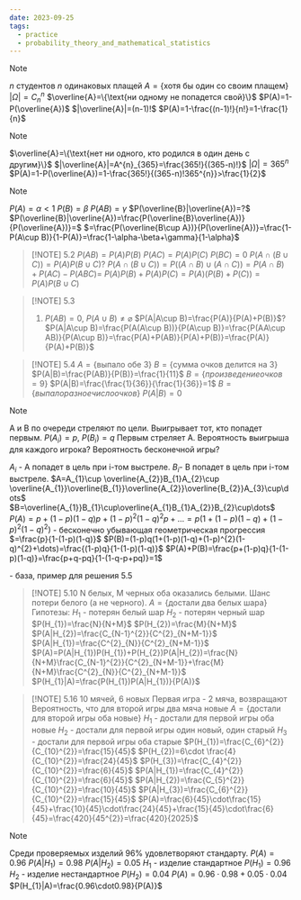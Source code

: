 ```yaml
---
date: 2023-09-25
tags:
  - practice
  - probability_theory_and_mathematical_statistics
---
```


> [!NOTE] 
> $n$ студентов
> $n$ одинаковых плащей
> $A=\{\text{хотя бы один со своим плащем}\}$
> $|\Omega|=C^{n}_{n}$
> $\overline{A}=\{\text{ни одному не попадется свой}\}$
> $P(A)=1-P(\overline{A})$
> $|\overline{A}|=(n-1)!$
> $P(A)=1-\frac{(n-1)!}{n!}=1-\frac{1}{n}$

> [!NOTE]
> $\overline{A}=\{\text{нет ни одного, кто родился в один день с другим}\}$
> $|\overline{A}|=A^{n}_{365}=\frac{365!}{(365-n)!}$
> $|\Omega|=365^{n}$
> $P(A)=1-P(\overline{A})=1-\frac{365!}{(365-n)!365^{n}}>\frac{1}{2}$

> [!NOTE] 
> $P(A)=\alpha<1$
> $P(B)=\beta$
> $P(AB)=\gamma$
> $P(\overline{B}|\overline{A})=?$
> $P(\overline{B}|\overline{A})=\frac{P(\overline{B}\overline{A})}{P(\overline{A})}=$
> $=\frac{P(\overline{B\cup A})}{P(\overline{A})}=\frac{1-P(A\cup B)}{1-P(A)}=\frac{1-\alpha-\beta+\gamma}{1-\alpha}$

> [!NOTE] 5.2
> $P(AB)=P(A)P(B)$
> $P(AC)=P(A)P(C)$
> $P(BC)=0$
> $P(A\cap(B\cup C))=P(A)P(B\cup C)$?
> $P(A\cap(B\cup C))=P((A\cap B)\cup(A\cap C))=P(A\cap B)+P(AC)-P(ABC)=$
> $P(A)P(B)+P(A)P(C)=P(A)(P(B)+P(C))=P(A)P(B\cup C)$

> [!NOTE] 5.3
> 1. $P(AB)=0$, $P(A\cup B)\neq \varnothing$
>    $P(A|A\cup B)=\frac{P(A)}{P(A)+P(B)}$?
>    $P(A|A\cup B)=\frac{P(A(A\cup B))}{P(A\cup B)}=\frac{P(AA\cup AB)}{P(A\cup B)}=\frac{P(A)+P(AB)}{P(A)+P(B)}=\frac{P(A)}{P(A)+P(B)}$

> [!NOTE] 5.4
> $A=\{\text{выпало обе 3}\}$
> $B=\{\text{сумма очков делится на 3}\}$
> $P(A|B)=\frac{P(AB)}{P(B)}=\frac{1}{11}$
> $B=\{произведение очков = 9\}$
> $P(A|B)=\frac{\frac{1}{36}}{\frac{1}{36}}=1$
> $B=\{выпало разное число очков\}$
> $P(A|B)=0$

> [!NOTE] 
> A и B по очереди стреляют по цели. Выигрывает тот, кто попадет первым.
> $P(A_{i})=p$, $P(B_{i})=q$
> Первым стреляет A.
> Вероятность выигрыша для каждого игрока?
> Вероятность бесконечной игры?
> 
> $A_{i}$ - A попадет в цель при i-том выстреле.
> $B_{i}$- B попадет в цель при i-том выстреле.
> $A=A_{1}\cup \overline{A_{2}}B_{1}A_{2}\cup \overline{A_{1}}\overline{B_{1}}\overline{A_{2}}\overline{B_{2}}A_{3}\cup\dots$
> $B=\overline{A_{1}}B_{1}\cup\overline{A_{1}B_{1}A_{2}}B_{2}\cup\dots$
> $P(A)=p+(1-p)(1-q)p+(1-p)^{2}(1-q)^{2}p+\dots=p(1+(1-p)(1-q)+(1-p)^{2}(1-q)^{2})$ - бесконечно убывающая геометрическая прогрессия
> $=\frac{p}{1-(1-p)(1-q)}$
> $P(B)=(1-p)q(1+(1-p)(1-q)+(1-p)^{2}(1-q)^{2}+\dots)=\frac{(1-p)q}{1-(1-p)(1-q)}$
> $P(A)+P(B)=\frac{p+(1-p)q}{1-(1-p)(1-q)}=\frac{p+q-pq}{1-(1-q-p+pq)}=1$

\- база, пример для решения 5.5


> [!NOTE] 5.10
> N белых, M черных
> оба оказались белыми. Шанс потери белого (а не черного).
> $A=\{\text{достали два белых шара}\}$
> Гипотезы:
> $H_{1}$ - потерян белый шар
> $H_2$ - потерян черный шар
> $P(H_{1})=\frac{N}{N+M}$
> $P(H_{2})=\frac{M}{N+M}$
> $P(A|H_{2})=\frac{C_{N-1}^{2}}{C^{2}_{N+M-1}}$
> $P(A|H_{1})=\frac{C^{2}_{N}}{C^{2}_{N+M-1}}$
> $P(A)=P(A|H_{1})P(H_{1})+P(H_{2})P(A|H_{2})=\frac{N}{N+M}\frac{C_{N-1}^{2}}{C^{2}_{N+M-1}}+\frac{M}{N+M}\frac{C^{2}_{N}}{C^{2}_{N+M-1}}$
> $P(H_{1}|A)=\frac{P(H_{1})P(A|H_{1})}{P(A)}$

> [!NOTE] 5.16
> 10 мячей, 6 новых
> Первая игра - 2 мяча, возвращают
> Вероятность, что для второй игры два мяча новые
> $A=\{\text{достали для второй игры оба новые}\}$
> $H_{1}$ - достали для первой игры оба новые
> $H_{2}$ - достали для первой игры один новый, один старый
> $H_{3}$ - достали для первой игры оба старые
> $P(H_{1})=\frac{C_{6}^{2}}{C_{10}^{2}}=\frac{15}{45}$
> $P(H_{2})=6\cdot \frac{4}{C_{10}^{2}}=\frac{24}{45}$
> $P(H_{3})=\frac{C_{4}^{2}}{C_{10}^{2}}=\frac{6}{45}$
> $P(A|H_{1})=\frac{C_{4}^{2}}{C_{10}^{2}}=\frac{6}{45}$
> $P(A|H_{2})=\frac{C_{5}^{2}}{C_{10}^{2}}=\frac{10}{45}$
> $P(A|H_{3})=\frac{C_{6}^{2}}{C_{10}^{2}}=\frac{15}{45}$
> $P(A)=\frac{6}{45}\cdot\frac{15}{45}+\frac{10}{45}\cdot\frac{24}{45}+\frac{15}{45}\cdot\frac{6}{45}=\frac{420}{45^{2}}=\frac{420}{2025}$

> [!NOTE] 
> Среди проверяемых изделий 96% удовлетворяют стандарту.
> $P(A)=0.96$
> $P(A|H_{1})=0.98$
> $P(A|H_{2})=0.05$
> $H_{1}$ - изделие стандартное $P(H_1)=0.96$
> $H_{2}$ - изделие нестандартное $P(H_{2})=0.04$
> $P(A)=0.96\cdot0.98+0.05\cdot0.04$
> $P(H_{1}|A)=\frac{0.96\cdot0.98}{P(A)}$
